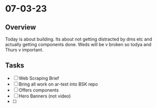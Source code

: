 # 07-03-23

## Overview

Today is about building. Its about not getting distracted by dms etc and actually getting components done. Weds will be v broken so todya and Thurs v important.

## Tasks
- [ ] Web Scraping Brief
- [ ] Bring all work on ar-test into BSK repo
- [ ] Offers components
- [ ] Hero Banners (not video)
- [ ]
